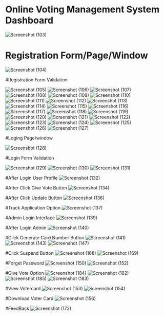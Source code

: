 # Online Voting Management System Dashboard

![Screenshot (103)](https://user-images.githubusercontent.com/91625966/185202602-115e14a5-44c2-47d3-a0aa-2e46160721d0.png)

# Registration Form/Page/Window

![Screenshot (104)](https://user-images.githubusercontent.com/91625966/185202747-3f6d2a93-f17d-4912-9c09-097aaf26851b.png)

#Registration Form Validation

![Screenshot (105)](https://user-images.githubusercontent.com/91625966/185202774-49dbc955-5ab2-461f-8749-e357bc370ab7.png)
![Screenshot (106)](https://user-images.githubusercontent.com/91625966/185202792-08ac9f40-0a77-44a1-b436-aab4e8585601.png)
![Screenshot (107)](https://user-images.githubusercontent.com/91625966/185202810-e0e0a3d1-ddbd-4879-a4bc-b82d632262c2.png)
![Screenshot (108)](https://user-images.githubusercontent.com/91625966/185202824-66b9e02a-e6cf-4a64-b8b8-300b4257ac92.png)
![Screenshot (109)](https://user-images.githubusercontent.com/91625966/185202844-c13de3b4-73cd-4ebd-9b9e-677fa1ae977e.png)
![Screenshot (110)](https://user-images.githubusercontent.com/91625966/185202872-76739f48-2ecd-40b8-9dfb-c51b76695a9e.png)
![Screenshot (111)](https://user-images.githubusercontent.com/91625966/185202882-df5ba462-d01d-4710-80e3-acac0205d33f.png)
![Screenshot (112)](https://user-images.githubusercontent.com/91625966/185202900-118621c4-dd3e-4fee-b396-9f96dabb4cb7.png)
![Screenshot (113)](https://user-images.githubusercontent.com/91625966/185202927-64e91f5b-ec59-44af-b3e0-5af901305aae.png)
![Screenshot (114)](https://user-images.githubusercontent.com/91625966/185202943-4e50919b-fee7-49ef-a97c-a1e8419bb076.png)
![Screenshot (115)](https://user-images.githubusercontent.com/91625966/185202956-ec23a2d6-03d6-4452-bc71-ef33807ce8ef.png)
![Screenshot (116)](https://user-images.githubusercontent.com/91625966/185202989-b4ae36b6-0fdb-45d9-850f-157e449ecd86.png)
![Screenshot (117)](https://user-images.githubusercontent.com/91625966/185203009-7f40940e-36d1-43ae-b174-7b7d4bbe5b11.png)
![Screenshot (118)](https://user-images.githubusercontent.com/91625966/185203040-529ffcff-2b6d-4f5c-a5c6-b5fc56b42a78.png)
![Screenshot (119)](https://user-images.githubusercontent.com/91625966/185203069-8fe234f2-fa39-49e9-ac35-e066585753c2.png)
![Screenshot (120)](https://user-images.githubusercontent.com/91625966/185203094-95136ea3-39a1-49a5-8414-3e88fa8340fe.png)
![Screenshot (121)](https://user-images.githubusercontent.com/91625966/185203110-635f0280-3e30-4346-b42e-df0c4743a0dd.png)
![Screenshot (122)](https://user-images.githubusercontent.com/91625966/185203128-b8a01d37-827c-456a-bade-72c4a7f6b9a9.png)
![Screenshot (123)](https://user-images.githubusercontent.com/91625966/185203147-d339d8c8-bdda-4c4b-b229-7752fa60271f.png)
![Screenshot (124)](https://user-images.githubusercontent.com/91625966/185203172-12df1ef8-d13e-4247-8134-989e77593516.png)
![Screenshot (125)](https://user-images.githubusercontent.com/91625966/185203198-75dc0c7a-26fb-475f-8c88-3dec632d7aa2.png)
![Screenshot (126)](https://user-images.githubusercontent.com/91625966/185203216-9ba30359-5730-4b75-8714-cd527902bfc4.png)
![Screenshot (127)](https://user-images.githubusercontent.com/91625966/185203226-052e7ee0-886c-4546-b2ac-7224440e8cad.png)


#Loging Page/window

![Screenshot (128)](https://user-images.githubusercontent.com/91625966/185203445-f15d12c2-2705-4148-b5ce-a275a34e0032.png)

#Login Form Validation

![Screenshot (129)](https://user-images.githubusercontent.com/91625966/185203461-9ef6a6f8-126c-4d0b-8cf1-b3800ffb255e.png)
![Screenshot (130)](https://user-images.githubusercontent.com/91625966/185203480-e172ad4a-0a1f-44d3-bec9-103c10b8fea2.png)
![Screenshot (131)](https://user-images.githubusercontent.com/91625966/185203493-8cdd4fd5-4be0-46f7-8b2c-3f7fd26f9fa5.png)


#After Login User Profile
![Screenshot (132)](https://user-images.githubusercontent.com/91625966/185203586-03504e28-bb04-4765-a831-d6c428e94428.png)

#After Click Give Vote Button
![Screenshot (134)](https://user-images.githubusercontent.com/91625966/185203901-275fbbf8-fb96-451a-984b-6fe964fd4e5d.png)

#After Click Update Button
![Screenshot (136)](https://user-images.githubusercontent.com/91625966/185203991-3c204e4f-9576-4bea-81f5-d6763f6b376d.png)

#Track Application Option
![Screenshot (137)](https://user-images.githubusercontent.com/91625966/185204186-3e527680-9af0-4348-913d-1ce87e7a80a7.png)


#Admin Login Interface
![Screenshot (139)](https://user-images.githubusercontent.com/91625966/185205665-ea141485-be99-4d76-9e09-247ccdf82b81.png)

#After Login Admin
![Screenshot (140)](https://user-images.githubusercontent.com/91625966/185205755-2effbcdf-e64f-44bf-9faa-379d15408da2.png)

#Click Generate Card Number Button
![Screenshot (141)](https://user-images.githubusercontent.com/91625966/185205904-2b0250b9-fd9f-4e39-acc0-76f43f40bfd4.png)
![Screenshot (143)](https://user-images.githubusercontent.com/91625966/185206007-bb7d4b80-fdcd-458b-8332-bfda2ae5f962.png)
![Screenshot (147)](https://user-images.githubusercontent.com/91625966/185206169-f0cb08df-5809-4226-be54-3919dace2951.png)

#Click Suspend Button
![Screenshot (168)](https://user-images.githubusercontent.com/91625966/185207171-b28a86a3-81c4-46a6-a399-39221bdf338a.png)
![Screenshot (169)](https://user-images.githubusercontent.com/91625966/185207184-6cb63adf-b326-41ce-9820-64d906a15b5e.png)


#Forget Password
![Screenshot (150)](https://user-images.githubusercontent.com/91625966/185206507-d4e8332f-783f-410b-a028-fbc37f623347.png)
![Screenshot (152)](https://user-images.githubusercontent.com/91625966/185206571-720dd6a3-1c2d-40b4-9e10-a2dcb8a91787.png)

#Give Vote Option
![Screenshot (184)](https://user-images.githubusercontent.com/91625966/185208450-3ae3d86a-cb4a-436b-b522-9163a9917348.png)
![Screenshot (182)](https://user-images.githubusercontent.com/91625966/185208497-2e7bf005-be94-4ec3-9717-d297e05c58fa.png)
![Screenshot (185)](https://user-images.githubusercontent.com/91625966/185208517-253076fd-63dd-4bbb-a600-6375f866658c.png)
![Screenshot (183)](https://user-images.githubusercontent.com/91625966/185208548-dc6bd484-8680-424c-afa7-70eaa5e40404.png)


#View Votercard
![Screenshot (153)](https://user-images.githubusercontent.com/91625966/185206732-25d3776f-fc2f-4842-827f-b23f5a433608.png)
![Screenshot (154)](https://user-images.githubusercontent.com/91625966/185206740-2b34f233-3af3-4a8a-a29f-8d2b0544f4ea.png)

#Download Voter Card
![Screenshot (156)](https://user-images.githubusercontent.com/91625966/185206807-d3d6d36e-13ff-4f9f-adbf-2517e2e5396c.png)

#FeedBack
![Screenshot (172)](https://user-images.githubusercontent.com/91625966/185206948-22ab9c06-a175-4a09-9bd1-7620280cc526.png)
